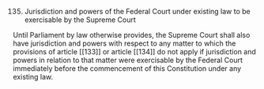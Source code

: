 135. Jurisdiction and powers of the Federal Court under existing law to be exercisable by the Supreme Court

Until Parliament by law otherwise provides, the Supreme Court shall also have jurisdiction and powers with respect to any matter to which the provisions of article [[133]]  or article [[134]]  do not apply if jurisdiction and powers in relation to that matter were exercisable by the Federal Court immediately before the commencement of this Constitution under any existing law.

